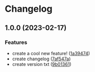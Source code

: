 # Changelog

## 1.0.0 (2023-02-17)


### Features

* create a cool new feature! ([1a39474](https://github.com/Liam-Rougoor/GithubReleaseRepro/commit/1a3947419fd8bef8fdaf1ea9c8df4a6390ca00dd))
* create changelog ([7af547a](https://github.com/Liam-Rougoor/GithubReleaseRepro/commit/7af547a396e64afd15e92e148e42ef435beac051))
* create version txt ([9b01361](https://github.com/Liam-Rougoor/GithubReleaseRepro/commit/9b01361dc8eef6d97e9d51ef93bdd387236ac6ea))


